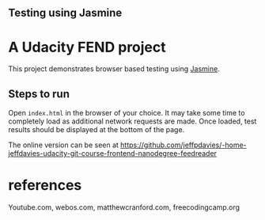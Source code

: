 ## Testing using Jasmine

# A Udacity FEND project

This project demonstrates browser based testing using [Jasmine](https://jasmine.github.io/).


## Steps to run

Open `index.html` in the browser of your choice.
It may take some time to completely load as additional network requests are made.
Once loaded, test results should be displayed at the bottom of the page.

The online version can be seen at https://github.com/jeffpdavies/-home-jeffdavies-udacity-git-course-frontend-nanodegree-feedreader

# references
Youtube.com, webos.com, matthewcranford.com, freecodingcamp.org

